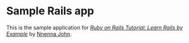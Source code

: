 # Sample Rails app
This is the sample application for
[*Ruby on Rails Tutorial: Learn Rails by Example*](http://railstutorial.org/)
by [Nnenna John](http://nnennajohn.com/).
